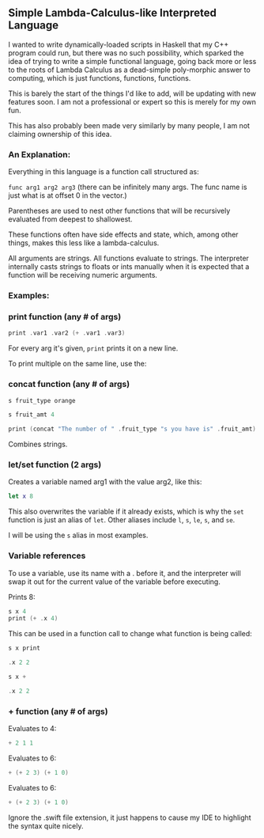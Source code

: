 ## Simple Lambda-Calculus-like Interpreted Language

I wanted to write dynamically-loaded scripts in Haskell that my C++ program could run, but there was no such possibility, which sparked the idea of trying to write a simple functional language, going back more or less to the roots of Lambda Calculus as a dead-simple poly-morphic answer to computing, which is just functions, functions, functions.

This is barely the start of the things I'd like to add, will be updating with new features soon. I am not a professional or expert so this is merely for my own fun.

This has also probably been made very similarly by many people, I am not claiming ownership of this idea.

### An Explanation:

Everything in this language is a function call structured as:

`func arg1 arg2 arg3` (there can be infinitely many args. The func name is just what is at offset 0 in the vector.)

Parentheses are used to nest other functions that will be recursively evaluated from deepest to shallowest.

These functions often have side effects and state, which, among other things, makes this less like a lambda-calculus.

All arguments are strings. All functions evaluate to strings. The interpreter internally casts strings to floats or ints manually when it is expected that a function will be receiving numeric arguments.

### Examples: 

### print function (any # of args)

```swift
print .var1 .var2 (+ .var1 .var3)
```

For every arg it's given, `print` prints it on a new line.

To print multiple on the same line, use the:

### concat function (any # of args)

```swift
s fruit_type orange

s fruit_amt 4

print (concat "The number of " .fruit_type "s you have is" .fruit_amt)
```

Combines strings.

### let/set function (2 args)

Creates a variable named arg1 with the value arg2, like this: 
```swift
let x 8
```

This also overwrites the variable if it already exists, which is why the `set` function is just an alias of `let`. Other aliases include `l`, `s`, `le`, `s`, and `se`.

I will be using the `s` alias in most examples.

### Variable references

To use a variable, use its name with a . before it, and the interpreter will swap it out for the current value of the variable before executing.

Prints 8: 

```swift
s x 4
print (+ .x 4)
```

This can be used in a function call to change what function is being called:

```swift
s x print

.x 2 2 

s x +

.x 2 2
``` 

### + function (any # of args)

Evaluates to 4: 

```swift
+ 2 1 1
```

Evaluates to 6: 

```swift
+ (+ 2 3) (+ 1 0)
```

Evaluates to 6: 

```swift
+ (+ 2 3) (+ 1 0)
```

Ignore the .swift file extension, it just happens to cause my IDE to highlight the syntax quite nicely.